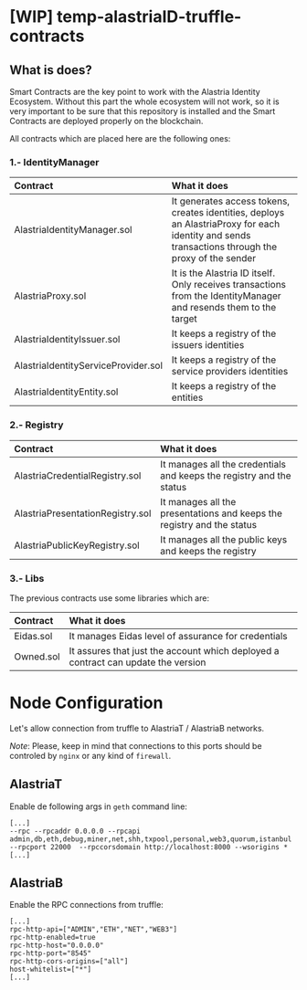 # [WIP] temp-alastriaID-truffle-contracts 

## What is does?

Smart Contracts are the key point to work with the Alastria Identity Ecosystem. Without this part the whole ecosystem will not work, so it is very important to be sure that this repository is installed and the Smart Contracts are deployed properly on the blockchain.

All contracts which are placed here are the following ones:

### 1.- IdentityManager

| Contract | What it does |
|:---      |:---          |
| AlastriaIdentityManager.sol| It generates access tokens, creates identities, deploys an AlastriaProxy for each identity and sends transactions through the proxy of the sender |
| AlastriaProxy.sol | It is the Alastria ID itself. Only receives transactions from the IdentityManager and resends them to the target |
| AlastriaIdentityIssuer.sol | It keeps a registry of the issuers identities |
| AlastriaIdentityServiceProvider.sol | It keeps a registry of the service providers identities |
| AlastriaIdentityEntity.sol | It keeps a registry of the entities |

### 2.- Registry

|Contract |	What it does |
|:---     |:---          |
| AlastriaCredentialRegistry.sol | It manages all the credentials and keeps the registry and the status |
| AlastriaPresentationRegistry.sol |	It manages all the presentations and keeps the registry and the status |
| AlastriaPublicKeyRegistry.sol | It manages all the public keys and keeps the registry |

### 3.- Libs

The previous contracts use some libraries which are:

| Contract | What it does |
|:---      |:---          |
| Eidas.sol | It manages Eidas level of assurance for credentials |
| Owned.sol | It assures that just the account which deployed a contract can update the version |


# Node Configuration

Let's allow connection from truffle to AlastriaT / AlastriaB networks.

*Note*: Please, keep in mind that connections to this ports should be controled by `nginx` or any kind of `firewall`.

## AlastriaT

Enable de following args in `geth` command line:
```
[...]
--rpc --rpcaddr 0.0.0.0 --rpcapi admin,db,eth,debug,miner,net,shh,txpool,personal,web3,quorum,istanbul --rpcport 22000  --rpccorsdomain http://localhost:8000 --wsorigins * 
[...]
```

## AlastriaB

Enable the RPC connections from truffle:
```
[...]
rpc-http-api=["ADMIN","ETH","NET","WEB3"]
rpc-http-enabled=true
rpc-http-host="0.0.0.0"
rpc-http-port="8545"
rpc-http-cors-origins=["all"]
host-whitelist=["*"]
[...]
```

